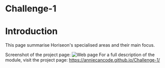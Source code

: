 # Challenge-1
# Introduction
  This page summarise Horiseon's specialised areas and their main focus.

  Screenshot of the project page:
  ![Web page](/images/assets/img_2642.png)
  For a full description of the module, visit the project page: 
  https://anniecancode.github.io/Challenge-1/


